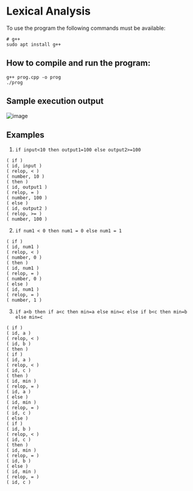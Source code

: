 # Lexical Analysis

To use the program the following commands must be available:
```
# g++
sudo apt install g++
```

## How to compile and run the program:
```
g++ prog.cpp -o prog
./prog
```

## Sample execution output
![image](https://user-images.githubusercontent.com/59505795/184016699-1592f6fe-6c44-4ce9-9ba4-de03fda8ea20.png)

## Examples
1. `if input<10 then output1=100 else output2>=100`
```
( if )
( id, input )
( relop, < )
( number, 10 )
( then )
( id, output1 )
( relop, = )
( number, 100 )
( else )
( id, output2 )
( relop, >= )
( number, 100 )
```

2. `if num1 < 0 then num1 = 0 else num1 = 1`
```
( if )
( id, num1 )
( relop, < )
( number, 0 )
( then )
( id, num1 )
( relop, = )
( number, 0 )
( else )
( id, num1 )
( relop, = )
( number, 1 )
```

3. `if a<b then if a<c then min=a else min=c else if b<c then min=b else min=c`
```
( if )
( id, a )
( relop, < )
( id, b )
( then )
( if )
( id, a )
( relop, < )
( id, c )
( then )
( id, min )
( relop, = )
( id, a )
( else )
( id, min )
( relop, = )
( id, c )
( else )
( if )
( id, b )
( relop, < )
( id, c )
( then )
( id, min )
( relop, = )
( id, b )
( else )
( id, min )
( relop, = )
( id, c )
```